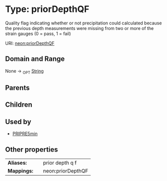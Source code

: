 
# Type: priorDepthQF


Quality flag indicating whether or not precipitation could calculated because the previous depth measurements were missing from two or more of the strain gauges (0 = pass, 1 = fail)

URI: [neon:priorDepthQF](https://data.neonscience.org/priorDepthQF)


## Domain and Range

None ->  <sub>OPT</sub> [String](types/String.md)

## Parents


## Children


## Used by

 * [PRIPRE5min](PRIPRE5min.md)

## Other properties

|  |  |  |
| --- | --- | --- |
| **Aliases:** | | prior depth q f |
| **Mappings:** | | neon:priorDepthQF |

